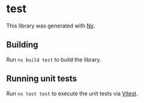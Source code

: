 # test

This library was generated with [Nx](https://nx.dev).

## Building

Run `nx build test` to build the library.

## Running unit tests

Run `nx test test` to execute the unit tests via [Vitest](https://vitest.dev/).
